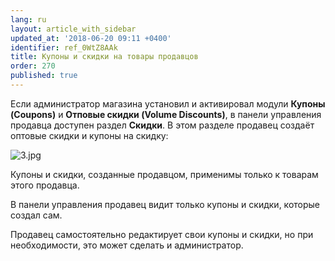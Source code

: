 ```yaml
---
lang: ru
layout: article_with_sidebar
updated_at: '2018-06-20 09:11 +0400'
identifier: ref_0WtZ8AAk
title: Купоны и скидки на товары продавцов
order: 270
published: true
---
```

Если администратор магазина установил и активировал модули **Купоны (Coupons)** и **Отповые скидки (Volume Discounts)**, в панели управления продавца доступен раздел **Скидки**. В этом разделе продавец создаёт оптовые скидки и купоны на скидку:

![3.jpg]({{site.baseurl}}/attachments/ref_0WtZ8AAk/3.jpg)

Купоны и скидки, созданные продавцом, применимы только к товарам этого продавца.

В панели управления продавец видит только купоны и скидки, которые создал сам.

Продавец самостоятельно редактирует свои купоны и скидки, но при необходимости, это может сделать и администратор.

